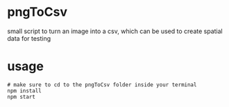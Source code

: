 # pngToCsv

small script to turn an image into a csv, which can be used to create spatial data for testing

# usage

    # make sure to cd to the pngToCsv folder inside your terminal
    npm install
    npm start